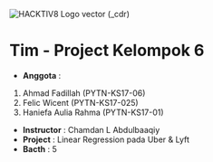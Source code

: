 
![HACKTIV8 Logo vector (_cdr)](https://github.com/AhmadFadillah12/PYTN_KampusMerdeka_fp1_AhmadFadillah/assets/77627326/66c5fe26-d160-401e-8a73-449d3790f244)

# Tim - Project Kelompok 6

- **Anggota** :
1. Ahmad Fadillah (PYTN-KS17-06)
2. Felic Wicent (PYTN-KS17-025)
3. Haniefa Aulia Rahma (PYTN-KS17-01)
- **Instructor** : Chamdan L Abdulbaaqiy
- **Project**    : Linear Regression pada Uber & Lyft   
- **Bacth**    : 5
